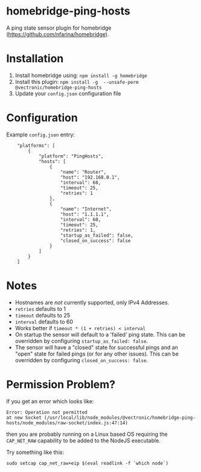 # homebridge-ping-hosts
A ping state sensor plugin for homebridge (https://github.com/nfarina/homebridge).

# Installation
1. Install homebridge using: `npm install -g homebridge`
2. Install this plugin: `npm install -g  --unsafe-perm @vectronic/homebridge-ping-hosts`
3. Update your `config.json` configuration file

# Configuration
Example `config.json` entry:

```
    "platforms": [
		{
			"platform": "PingHosts",
			"hosts": [
				{
					"name": "Router",
					"host": "192.168.0.1",
					"interval": 60,
					"timeout": 25,
					"retries": 1
				},
				{
					"name": "Internet",
					"host": "1.1.1.1",
					"interval": 60,
					"timeout": 25,
					"retries": 1,
					"startup_as_failed": false,
					"closed_on_success": false
				}
			]
		}
	]
```

# Notes 
- Hostnames are *not* currently supported, only IPv4 Addresses.
- `retries` defaults to 1
- `timeout` defaults to 25
- `interval` defaults to 60
- Works better if `timeout * (1 + retries) < interval`
- On startup the sensor will default to a 'failed' ping state. This can be overridden by configuring `startup_as_failed: false`.
- The sensor will have a "closed" state for successful pings and an "open" state for failed pings (or for any other issues).
This can be overridden by configuring `closed_on_success: false`.

# Permission Problem?

If you get an error which looks like:

```
Error: Operation not permitted
at new Socket (/usr/local/lib/node_modules/@vectronic/homebridge-ping-hosts/node_modules/raw-socket/index.js:47:14)
```

then you are probably running on a Linux based OS requiring the `CAP_NET_RAW` capability to be added to the NodeJS executable.

Try something like this:

```
sudo setcap cap_net_raw+eip $(eval readlink -f `which node`)
```  
